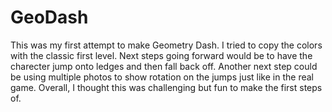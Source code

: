 # GeoDash

This was my first attempt to make Geometry Dash. I tried to copy the colors with the classic first level. Next steps going forward would be to
have the charecter jump onto ledges and then fall back off. Another next step could be using multiple photos to show rotation on the jumps just
like in the real game. Overall, I thought this was challenging but fun to make the first steps of. 
